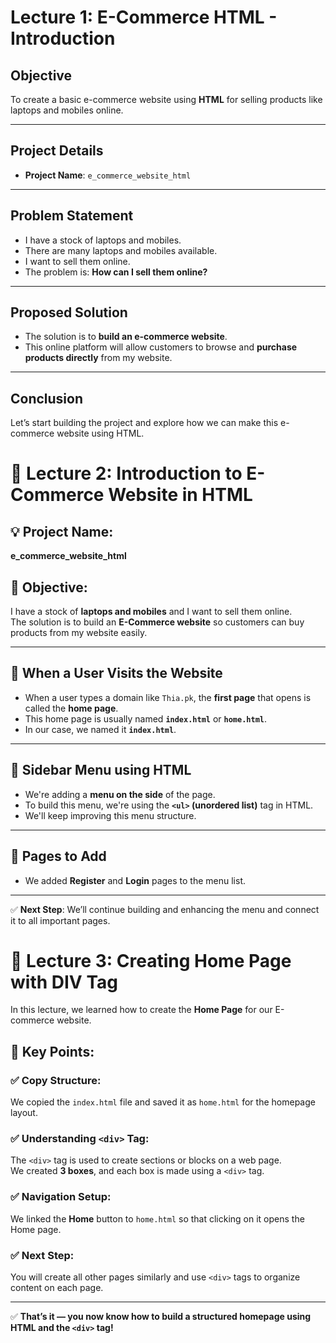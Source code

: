 # Lecture 1: E-Commerce HTML - Introduction

## Objective
To create a basic e-commerce website using **HTML** for selling products like laptops and mobiles online.

---

## Project Details

- **Project Name**: `e_commerce_website_html`

---

## Problem Statement

- I have a stock of laptops and mobiles.
- There are many laptops and mobiles available.
- I want to sell them online.
- The problem is: **How can I sell them online?**

---

## Proposed Solution

- The solution is to **build an e-commerce website**.
- This online platform will allow customers to browse and **purchase products directly** from my website.

---

## Conclusion

Let’s start building the project and explore how we can make this e-commerce website using HTML.


# 📘 Lecture 2: Introduction to E-Commerce Website in HTML

## 💡 Project Name:
**e_commerce_website_html**

## 🔹 Objective:
I have a stock of **laptops and mobiles** and I want to sell them online.  
The solution is to build an **E-Commerce website** so customers can buy products from my website easily.

---

## 🧭 When a User Visits the Website

- When a user types a domain like `Thia.pk`, the **first page** that opens is called the **home page**.
- This home page is usually named **`index.html`** or **`home.html`**.
- In our case, we named it **`index.html`**.

---

## 🧾 Sidebar Menu using HTML

- We're adding a **menu on the side** of the page.
- To build this menu, we're using the **`<ul>` (unordered list)** tag in HTML.
- We'll keep improving this menu structure.

---

## 🔐 Pages to Add

- We added **Register** and **Login** pages to the menu list.

---

✅ **Next Step**: We’ll continue building and enhancing the menu and connect it to all important pages.


# 📘 Lecture 3: Creating Home Page with DIV Tag

In this lecture, we learned how to create the **Home Page** for our E-commerce website.

## 🔹 Key Points:

### ✅ Copy Structure:
We copied the `index.html` file and saved it as `home.html` for the homepage layout.

### ✅ Understanding `<div>` Tag:
The `<div>` tag is used to create sections or blocks on a web page.  
We created **3 boxes**, and each box is made using a `<div>` tag.

### ✅ Navigation Setup:
We linked the **Home** button to `home.html` so that clicking on it opens the Home page.

### ✅ Next Step:
You will create all other pages similarly and use `<div>` tags to organize content on each page.

---

✅ **That’s it — you now know how to build a structured homepage using HTML and the `<div>` tag!**
